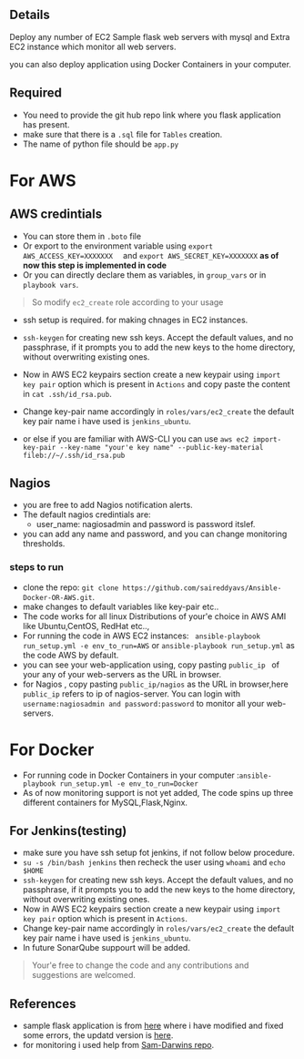 
## Details

Deploy any number of EC2 Sample flask web servers with  mysql  and Extra EC2 instance which monitor all web servers.

 you can also deploy application using Docker Containers in your computer.



## Required

* You need to provide the git hub repo link where you flask application has present.
* make sure that there is a ```.sql``` file for ```Tables``` creation.
* The name of python file should be ```app.py```

# For AWS

## AWS credintials

* You can store them in ```.boto``` file
* Or export to the environment variable using ```export AWS_ACCESS_KEY=XXXXXXX  ``` and ```export AWS_SECRET_KEY=XXXXXXX``` **as of now this step is implemented in code** 
* Or you can directly declare them as variables, in ```group_vars``` or in ```playbook vars```.

> So modify    ```ec2_create``` role according to your usage
* ssh setup is required. for making chnages in EC2 instances.

* ```ssh-keygen```  for creating new ssh keys. Accept the default values, and no passphrase, if it prompts you to add the new keys to the home directory, without overwriting existing ones.
* Now in AWS EC2 keypairs section create a new keypair using ```import key pair``` option which is present in ```Actions``` and copy paste the content in ```cat .ssh/id_rsa.pub```.
* Change key-pair name accordingly in ```roles/vars/ec2_create``` the default key pair name i have used is ```jenkins_ubuntu```.
* or else if you are familiar with AWS-CLI you can use ```aws ec2 import-key-pair --key-name "your'e key name" --public-key-material fileb://~/.ssh/id_rsa.pub```

## Nagios

* you are free to add Nagios notification alerts.
* The default nagios credintials are:
    * user_name: nagiosadmin and password is password itslef.
* you can add any name and password, and you can change monitoring thresholds.

### steps to run
* clone the repo:  ```git clone https://github.com/saireddyavs/Ansible-Docker-OR-AWS.git```.
* make changes to default variables like key-pair etc..
* The code works for all linux Distributions of your'e choice in AWS AMI like Ubuntu,CentOS, RedHat etc..,
* For running the code in AWS EC2 instances: ``` ansible-playbook run_setup.yml -e env_to_run=AWS``` or ```ansible-playbook run_setup.yml``` as the code AWS by default.
* you can see your web-application using, copy pasting ```public_ip ``` of your any of your web-servers as the URL in browser.
* for Nagios , copy pasting ```public_ip/nagios``` as the URL in browser,here   ```public_ip``` refers to ip of nagios-server.
 You can login  with ```username:nagiosadmin and password:password```  to monitor all your web-servers.


# For Docker
* For running code in Docker Containers in your computer :```ansible-playbook run_setup.yml -e env_to_run=Docker```
* As of now monitoring support is not yet added, The code spins up three different  containers for MySQL,Flask,Nginx.



## For Jenkins(testing)
* make sure you have ssh setup fot jenkins, if not follow below procedure.
* ```su -s /bin/bash jenkins``` then recheck the user using ```whoami```  and ```echo $HOME```
* ```ssh-keygen``` for creating new ssh keys. Accept the default values, and no passphrase, if it prompts you to add the new keys to the home directory, without overwriting existing ones.
* Now in AWS EC2 keypairs section create a new keypair using ```import key pair``` option which is present in ```Actions```.
* Change key-pair name accordingly in ```roles/vars/ec2_create``` the default key pair name i have used is ```jenkins_ubuntu```.
* In future SonarQube suppourt will be added.






> Your'e free to change the code and any contributions and suggestions are welcomed.

## References

* sample flask application is from [here](https://github.com/EswarGitHub/GymManagementSystem) where i have modified and fixed some errors, the updatd version is [here](https://github.com/saireddyavs/Gym-appication).
* for monitoring i used help from [Sam-Darwins repo](https://github.com/sdarwin/Ansible-Nagios). 
